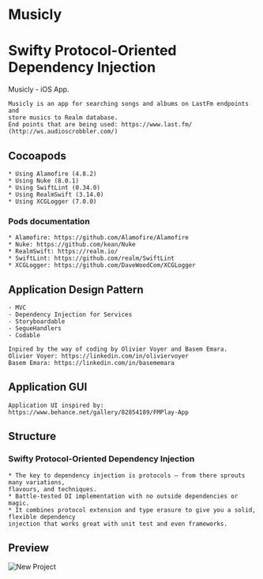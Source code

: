 # Musicly #
# Swifty Protocol-Oriented Dependency Injection #
Musicly - iOS App.

    Musicly is an app for searching songs and albums on LastFm endpoints and
    store musics to Realm database.
    End points that are being used: https://www.last.fm/ (http://ws.audioscrobbler.com/)

## Cocoapods ##

    * Using Alamofire (4.8.2)
    * Using Nuke (8.0.1)
    * Using SwiftLint (0.34.0)
    * Using RealmSwift (3.14.0)
    * Using XCGLogger (7.0.0)

### Pods documentation ###

    * Alamofire: https://github.com/Alamofire/Alamofire
    * Nuke: https://github.com/kean/Nuke
    * RealmSwift: https://realm.io/
    * SwiftLint: https://github.com/realm/SwiftLint
    * XCGLogger: https://github.com/DaveWoodCom/XCGLogger
    
## Application Design Pattern ##

    - MVC
    - Dependency Injection for Services
    - Storyboardable
    - SegueHandlers
    - Codable

    Inpired by the way of coding by Olivier Voyer and Basem Emara.
    Olivier Voyer: https://linkedin.com/in/oliviervoyer
    Basem Emara: https://linkedin.com/in/basememara
    
## Application GUI ##

    Application UI inspired by:
    https://www.behance.net/gallery/82854189/FMPlay-App

## Structure ##

### Swifty Protocol-Oriented Dependency Injection ###

    * The key to dependency injection is protocols – from there sprouts many variations,
    flavours, and techniques.
    * Battle-tested DI implementation with no outside dependencies or magic. 
    * It combines protocol extension and type erasure to give you a solid, flexible dependency
    injection that works great with unit test and even frameworks.
    
## Preview ##

![New Project](https://user-images.githubusercontent.com/27929436/71583233-d1a45b00-2b0d-11ea-9018-1aaf6b453748.png)
